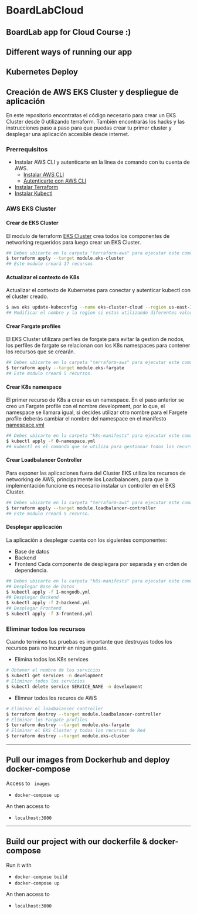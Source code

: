 # BoardLabCloud
BoardLab app for Cloud Course :)
---

Different ways of running our app
---
## Kubernetes Deploy
## Creación de AWS EKS Cluster y despliegue de aplicación

En este repositorio encontratas el código necesario para crear un EKS Cluster desde 0 utilizando terraform. También encontrarás los hacks y las instrucciones paso a paso para que puedas crear tu primer cluster y desplegar una aplicación accesible desde internet.

### Prerrequisitos

- Instalar AWS CLI y autenticarte en la linea de comando con tu cuenta de AWS.
  - [Instalar AWS CLI](https://docs.aws.amazon.com/cli/latest/userguide/getting-started-install.html)
  - [Autenticarte con AWS CLI](https://docs.aws.amazon.com/es_es/cli/latest/userguide/cli-configure-quickstart.html)
- [Instalar Terraform](https://developer.hashicorp.com/terraform/tutorials/aws-get-started/install-cli)
- [Instalar Kubectl](https://kubernetes.io/es/docs/tasks/tools/included/)

### AWS EKS Cluster

#### Crear de EKS Cluster

El modulo de terraform [EKS Cluster](terraform-aws/aws-eks-modules/eks-cluster) crea todos los componentes de networking requeridos para luego crear un EKS Cluster.

```sh
## Debes ubicarte en la carpeta "terraform-aws" para ejecutar este comando.
$ terraform apply --target module.eks-cluster
## Este modulo creará 17 recursos
```

#### Actualizar el contexto de K8s

Actualizar el contexto de Kubernetes para conectar y autenticar kubectl con el cluster creado.

```sh
$ aws eks update-kubeconfig --name eks-cluster-cloud --region us-east-1
## Modificar el nombre y la region si estas utilizando diferentes valores.
```

#### Crear Fargate profiles

El EKS Cluster utilizara perfiles de forgate para evitar la gestion de nodos, los perfiles de fargate se relacionan con los K8s namespaces para contener los recursos que se crearán.

```sh
## Debes ubicarte en la carpeta "terraform-aws" para ejecutar este comando.
$ terraform apply --target module.eks-fargate
## Este modulo creará 5 recursos.
```

#### Crear K8s namespace

El primer recurso de K8s a crear es un namespace. En el paso anterior se creo un Fargate profile con el nombre development, por lo que, el namespace se llamara igual, si decides utilizar otro nombre para el Fargete profile deberás cambiar el nombre del namespace en el manifesto [namespace.yml](k8s-manifests/0-namespace.yml)

```sh
## Debes ubicarte en la carpeta "k8s-manifests" para ejecutar este comando o enviar la ruta completa del manifesto.
$ kubectl apply -f 0-namespace.yml
## kubectl es el comando que se utiliza para gestionar todos los recursos en el cluster.
```

#### Crear Loadbalancer Controller

Para exponer las aplicaciones fuera del Cluster EKS utiliza los recursos de networking de AWS, principalmente los Loadbalancers, para que la implementación funcione es necesario instalar un controller en el EKS Cluster.

```sh
## Debes ubicarte en la carpeta "terraform-aws" para ejecutar este comando.
$ terraform apply --target module.loadbalancer-controller
## Este modulo creará 5 recurso.
```

#### Desplegar applicación

La aplicación a desplegar cuenta con los siguientes componentes:

- Base de datos
- Backend
- Frontend
Cada componente de desplegara por separada y en orden de dependencia.

```sh
## Debes ubicarte en la carpeta "k8s-manifests" para ejecutar este comando o enviar la ruta completa del manifesto.
## Desplegar Base de Datos
$ kubectl apply -f 1-mongodb.yml
## Desplegar Backend
$ kubectl apply -f 2-backend.yml
## Desplegar Frontend
$ kubectl apply -f 3-frontend.yml
```

### Eliminar todos los recursos

Cuando termines tus pruebas es importante que destruyas todos los recursos para no incurrir en ningun gasto.

- Elimina todos los K8s services

```sh
# Obtener el nombre de los servicios
$ kubectl get services -n development
# Eliminar todos los servicios
$ kubectl delete service SERVICE_NAME -n development
```

- Elimnar todos los recuros de AWS

```sh
# Eliminar el loadbalancer controller 
$ terraform destroy --target module.loadbalancer-controller
# Eliminar los Fargate profiles
$ terraform destroy --target module.eks-fargate
# Eliminar el EKS Cluster y todos los recursos de Red
$ terraform destroy --target module.eks-cluster
```

---
## Pull our images from Dockerhub and deploy docker-compose
Access to ``` images``` 
- ```docker-compose up```

An then access to 
- ```localhost:3000```

---
## Build our project with our dockerfile & docker-compose
Run it with 
- ```docker-compose build```
- ```docker-compose up```

An then access to 
- ```localhost:3000```
